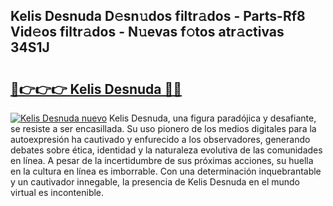 ## Kelis Desnuda D𝚎sn𝚞dos filtr𝚊dos - Parts-Rf8 Vid𝚎os filtr𝚊dos - N𝚞evas f𝚘tos atr𝚊ctivas 34S1J

# <h2><a href="http://mbagry3.tromn.icu/?c=Kelis+Desnuda">🔗👉👉👉 Kelis Desnuda 🔗🔗</a></h2>

[![Kelis Desnuda nuevo](https://i.imgur.com/pEAQMta.gif)](http://mbagry3.tromn.icu/?c=Kelis+Desnuda)
Kelis Desnuda, una figura paradójica y desafiante, se resiste a ser encasillada. Su uso pionero de los medios digitales para la autoexpresión ha cautivado y enfurecido a los observadores, generando debates sobre ética, identidad y la naturaleza evolutiva de las comunidades en línea. A pesar de la incertidumbre de sus próximas acciones, su huella en la cultura en línea es imborrable. Con una determinación inquebrantable y un cautivador innegable, la presencia de Kelis Desnuda en el mundo virtual es incontenible.

